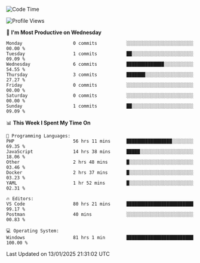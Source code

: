 <!--START_SECTION:waka-->
![Code Time](http://img.shields.io/badge/Code%20Time-3%2C862%20hrs%2012%20mins-blue)

![Profile Views](http://img.shields.io/badge/Profile%20Views-75-blue)

📅 **I'm Most Productive on Wednesday** 

```text
Monday                   0 commits           ░░░░░░░░░░░░░░░░░░░░░░░░░   00.00 % 
Tuesday                  1 commits           ██░░░░░░░░░░░░░░░░░░░░░░░   09.09 % 
Wednesday                6 commits           ██████████████░░░░░░░░░░░   54.55 % 
Thursday                 3 commits           ███████░░░░░░░░░░░░░░░░░░   27.27 % 
Friday                   0 commits           ░░░░░░░░░░░░░░░░░░░░░░░░░   00.00 % 
Saturday                 0 commits           ░░░░░░░░░░░░░░░░░░░░░░░░░   00.00 % 
Sunday                   1 commits           ██░░░░░░░░░░░░░░░░░░░░░░░   09.09 % 
```


📊 **This Week I Spent My Time On** 

```text
💬 Programming Languages: 
PHP                      56 hrs 11 mins      █████████████████░░░░░░░░   69.35 % 
JavaScript               14 hrs 38 mins      █████░░░░░░░░░░░░░░░░░░░░   18.06 % 
Other                    2 hrs 48 mins       █░░░░░░░░░░░░░░░░░░░░░░░░   03.46 % 
Docker                   2 hrs 37 mins       █░░░░░░░░░░░░░░░░░░░░░░░░   03.23 % 
YAML                     1 hr 52 mins        █░░░░░░░░░░░░░░░░░░░░░░░░   02.31 % 

🔥 Editors: 
VS Code                  80 hrs 21 mins      █████████████████████████   99.17 % 
Postman                  40 mins             ░░░░░░░░░░░░░░░░░░░░░░░░░   00.83 % 

💻 Operating System: 
Windows                  81 hrs 1 min        █████████████████████████   100.00 % 
```


 Last Updated on 13/01/2025 21:31:02 UTC
<!--END_SECTION:waka-->
